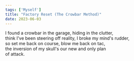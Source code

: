 ```yaml
---
tags: ['Myself']
title: "Factory Reset (The Crowbar Method)"
date: 2023-06-03
---
```


I found a crowbar in the garage, hiding in the clutter,  
think I've been steering off reality, I broke my mind's rudder,  
so set me back on course, blow me back on tac,  
the inversion of my skull's our new and only plan  
of attack.
